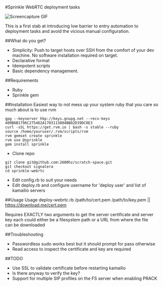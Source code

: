 #Sprinkle WebRTC deployment tasks

![Screencapture GIF](https://dl.dropboxusercontent.com/u/49541944/screenshots/out.gif)

This is a first stab at introducing low barrier to entry automation to deployment tasks and avoid the vicious manual configuration.

##What do you get?

* Simplicity: Push to target hosts over SSH from the comfort of your dev machine. No software installation required on target.
* Declarative format
* Idempotent scripts
* Basic dependency management.

##Requirements

* Ruby
* Sprinkle gem

##Installation
Easiest way to not mess up your system ruby that you care so much about is to use rvm

```
gpg --keyserver hkp://keys.gnupg.net --recv-keys 409B6B1796C275462A1703113804BB82D39DC0E3
curl -sSL https://get.rvm.io | bash -s stable --ruby
source /home/youruser/.rvm/scripts/rvm
rvm gemset create sprinkle
rvm use @sprinkle
gem install sprinkle
```
* Clone repo

```
git clone git@github.com:2600hz/scratch-space.git
git checkout signalera
cd sprinkle-webrtc
```
* Edit config.rb to suit your needs
* Edit deploy.rb and configure username for 'deploy user' and list of kamailio servers 


##Usage
Usage deploy-webrtc.rb /path/to/cert.pem /path/to/key.pem || https://download.me/cert.pem 
 
Requires EXACTLY two arguments  to get the server certificate and server key
each could either be a filesystem path or a URL from where the file  
can be downloaded


##Troubleshooting

* Passwordless sudo  works best but it should prompt for pass otherwise
* Read access to inspect the certificate and key are required

##TODO

* Use SSL to validate certificate before restarting kamailio
* Is there anyway to verify the key?
* Support for multiple SIP profiles on the FS server when enabling PRACK
